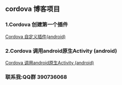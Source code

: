 ## cordova 博客项目
### 1.Cordova 创建第一个插件
[Cordova 自定义插件(android)](./cordova-plugin-first-plugin)
### 2.Cordova 调用android原生Activity (android)
[Cordova 调用android原生Activity (android)](./cordova-plugin-activity)

### 联系我:QQ群 390736068
